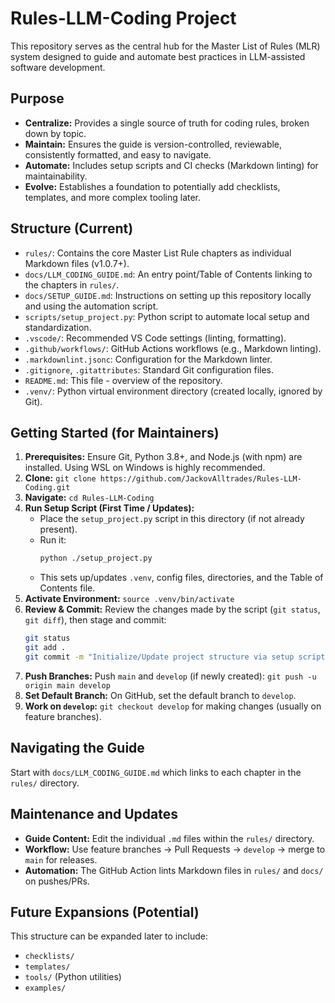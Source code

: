 
# Rules-LLM-Coding Project

This repository serves as the central hub for the Master List of Rules (MLR) system designed to guide and automate best practices in LLM-assisted software development.

## Purpose

- **Centralize:** Provides a single source of truth for coding rules, broken down by topic.
- **Maintain:** Ensures the guide is version-controlled, reviewable, consistently formatted, and easy to navigate.
- **Automate:** Includes setup scripts and CI checks (Markdown linting) for maintainability.
- **Evolve:** Establishes a foundation to potentially add checklists, templates, and more complex tooling later.

## Structure (Current)

- `rules/`: Contains the core Master List Rule chapters as individual Markdown files (v1.0.7+).
- `docs/LLM_CODING_GUIDE.md`: An entry point/Table of Contents linking to the chapters in `rules/`.
- `docs/SETUP_GUIDE.md`: Instructions on setting up this repository locally and using the automation script.
- `scripts/setup_project.py`: Python script to automate local setup and standardization.
- `.vscode/`: Recommended VS Code settings (linting, formatting).
- `.github/workflows/`: GitHub Actions workflows (e.g., Markdown linting).
- `.markdownlint.jsonc`: Configuration for the Markdown linter.
- `.gitignore`, `.gitattributes`: Standard Git configuration files.
- `README.md`: This file - overview of the repository.
- `.venv/`: Python virtual environment directory (created locally, ignored by Git).

## Getting Started (for Maintainers)

1.  **Prerequisites:** Ensure Git, Python 3.8+, and Node.js (with npm) are installed. Using WSL on Windows is highly recommended.
2.  **Clone:** `git clone https://github.com/JackovAlltrades/Rules-LLM-Coding.git`
3.  **Navigate:** `cd Rules-LLM-Coding`
4.  **Run Setup Script (First Time / Updates):**
    *   Place the `setup_project.py` script in this directory (if not already present).
    *   Run it:
        ```bash
        python ./setup_project.py
        ```
    *   This sets up/updates `.venv`, config files, directories, and the Table of Contents file.
5.  **Activate Environment:** `source .venv/bin/activate`
6.  **Review & Commit:** Review the changes made by the script (`git status`, `git diff`), then stage and commit:
    ```bash
    git status
    git add .
    git commit -m "Initialize/Update project structure via setup script"
    ```
7.  **Push Branches:** Push `main` and `develop` (if newly created): `git push -u origin main develop`
8.  **Set Default Branch:** On GitHub, set the default branch to `develop`.
9.  **Work on `develop`:** `git checkout develop` for making changes (usually on feature branches).

## Navigating the Guide

Start with `docs/LLM_CODING_GUIDE.md` which links to each chapter in the `rules/` directory.

## Maintenance and Updates

*   **Guide Content:** Edit the individual `.md` files within the `rules/` directory.
*   **Workflow:** Use feature branches -> Pull Requests -> `develop` -> merge to `main` for releases.
*   **Automation:** The GitHub Action lints Markdown files in `rules/` and `docs/` on pushes/PRs.

## Future Expansions (Potential)

This structure can be expanded later to include:
- `checklists/`
- `templates/`
- `tools/` (Python utilities)
- `examples/`
